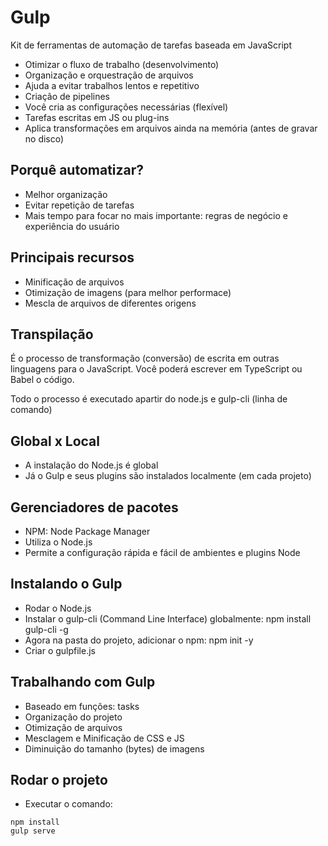 # Gulp

Kit de ferramentas de automação de tarefas baseada em JavaScript

- Otimizar o fluxo de trabalho (desenvolvimento)
- Organização e orquestração de arquivos
- Ajuda a evitar trabalhos lentos e repetitivo
- Criação de pipelines
- Você cria as configurações necessárias (flexível)
- Tarefas escritas em JS ou plug-ins
- Aplica transformações em arquivos ainda na memória (antes de gravar no disco)

## Porquê automatizar?
- Melhor organização
- Evitar repetição de tarefas
- Mais tempo para focar no mais importante: regras de negócio e experiência do usuário

## Principais recursos
- Minificação de arquivos
- Otimização de imagens (para melhor performace)
- Mescla de arquivos de diferentes origens

## Transpilação
É o processo de transformação (conversão) de escrita em outras linguagens para o JavaScript. Você poderá escrever em TypeScript ou Babel o código.

Todo o processo é executado apartir do node.js e gulp-cli (linha de comando)

## Global x Local
- A instalação do Node.js é global
- Já o Gulp e seus plugins são instalados localmente (em cada projeto)

## Gerenciadores de pacotes
- NPM: Node Package Manager
- Utiliza o Node.js
- Permite a configuração rápida e fácil de ambientes e plugins Node

## Instalando o Gulp
- Rodar o Node.js
- Instalar o gulp-cli (Command Line Interface) globalmente: npm install gulp-cli -g
- Agora na pasta do projeto, adicionar o npm: npm init -y
- Criar o gulpfile.js

## Trabalhando com Gulp
- Baseado em funções: tasks
- Organização do projeto
- Otimização de arquivos
- Mesclagem e Minificação de CSS e JS
- Diminuição do tamanho (bytes) de imagens

## Rodar o projeto
- Executar o comando:
```
npm install
gulp serve
```
